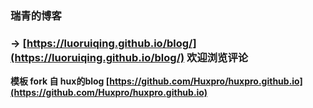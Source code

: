 
### 瑞青的博客
### → [https://luoruiqing.github.io/blog/](https://luoruiqing.github.io/blog/) 欢迎浏览评论

**模板 fork 自 hux的blog [https://github.com/Huxpro/huxpro.github.io](https://github.com/Huxpro/huxpro.github.io)**
